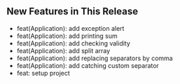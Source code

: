 ## New Features in This Release
- feat(Application): add exception alert
- feat(Application): add printing sum
- feat(Application): add checking validity
- feat(Application): add split array
- feat(Application): add replacing separators by comma
- feat(Application): add catching custom separator
- feat: setup project